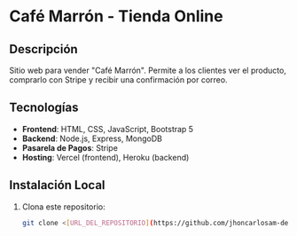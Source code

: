 # Café Marrón - Tienda Online

## Descripción
Sitio web para vender "Café Marrón". Permite a los clientes ver el producto, comprarlo con Stripe y recibir una confirmación por correo.

## Tecnologías
- **Frontend**: HTML, CSS, JavaScript, Bootstrap 5
- **Backend**: Node.js, Express, MongoDB
- **Pasarela de Pagos**: Stripe
- **Hosting**: Vercel (frontend), Heroku (backend)

## Instalación Local
1. Clona este repositorio:
   ```bash
   git clone <[URL_DEL_REPOSITORIO](https://github.com/jhoncarlosam-dev/CafeMarronWeb/)>
